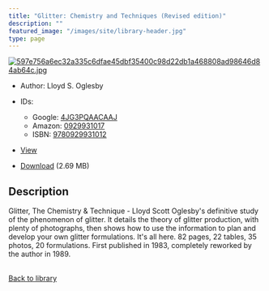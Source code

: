 ```yaml
---
title: "Glitter: Chemistry and Techniques (Revised edition)"
description: ""
featured_image: "/images/site/library-header.jpg"
type: page
---
```


<a href="" target="_blank">![597e756a6ec32a335c6dfae45dbf35400c98d22db1a468808ad98646d84ab64c.jpg](/images/library/597e756a6ec32a335c6dfae45dbf35400c98d22db1a468808ad98646d84ab64c.jpg)</a>
* Author: Lloyd S. Oglesby
* IDs:
  * Google: <a href="https://books.google.com/books?id=4JG3PQAACAAJ" target="_blank">4JG3PQAACAAJ</a>
  * Amazon: <a href="https://www.amazon.com/dp/0929931017" target="_blank">0929931017</a>
  * ISBN: <a href="https://www.worldcat.org/isbn/9780929931012" target="_blank">9780929931012</a>
* <a href="" target="_blank">View</a>

* [Download]() (2.69 MB)

## Description<div>
<p>Glitter, The Chemistry &amp; Technique - Lloyd Scott Oglesby's definitive study of the phenomenon of glitter. It details the theory of glitter production, with plenty of photographs, then shows how to use the information to plan and develop your own glitter formulations. It's all here. 82 pages, 22 tables, 35 photos, 20 formulations. First published in 1983, completely reworked by the author in 1989.</p></div>

<br />[Back to library](/library/)
